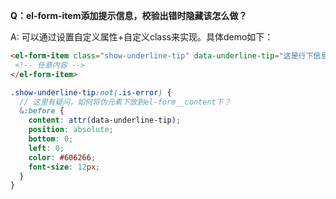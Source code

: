 **Q：el-form-item添加提示信息，校验出错时隐藏该怎么做？**

A: 可以通过设置自定义属性+自定义class来实现。具体demo如下：
```html
<el-form-item class="show-underline-tip" data-underline-tip="这是行下信息">
 <!-- 任意内容 -->
</el-form-item>
```
```scss
.show-underline-tip:not(.is-error) {
  // 这里有疑问，如何将伪元素下放到el-form__content下？
  &:before {
    content: attr(data-underline-tip);
    position: absolute;
    bottom: 0;
    left: 0;
    color: #606266;
    font-size: 12px;
  }
}
```

